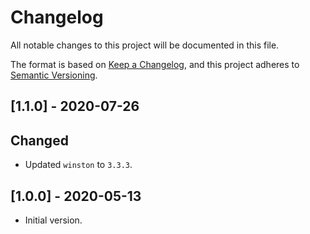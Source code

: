 # Changelog

All notable changes to this project will be documented in this file.

The format is based on [Keep a Changelog](https://keepachangelog.com/en/1.0.0/),
and this project adheres to [Semantic Versioning](https://semver.org/spec/v2.0.0.html).

## [1.1.0] - 2020-07-26

## Changed

- Updated `winston` to `3.3.3`.

## [1.0.0] - 2020-05-13

- Initial version.
